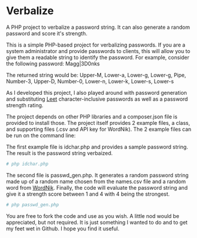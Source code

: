 # Verbalize
A PHP project to verbalize a password string. It can also generate a random password and score it's strength.

This is a simple PHP-based project for verbalizing passwords.  If you are a system administrator and provide passwords to clients, this will allow you to give them a readable string to identify the password.  For example, consider the following password: Magg|3D0nks

The returned string would be: Upper-M, Lower-a, Lower-g, Lower-g, Pipe, Number-3, Upper-D, Number-0, Lower-n, Lower-k, Lower-s, Lower-s

As I developed this project, I also played around with password generation and substituting [Leet](https://en.wikipedia.org/wiki/Leet "Leet") character-inclusive passwords as well as a password strength rating.

The project depends on other PHP libraries and a composer.json file is provided to install those.  The project itself provides 2 example files, a class, and supporting files (.csv and API key for WordNik).  The 2 example files can be run on the command line: 

The first example file is idchar.php and provides a sample password string.  The result is the password string verbaized.
```bash
# php idchar.php
```
The second file is passwd_gen.php.  It generates a random password string made up of a random name chosen from the names.csv file and a random word from [WordNik](http://developer.wordnik.com "WordNik").  Finally, the code will evaluate the password string and give it a strength score between 1 and 4 with 4 being the strongest.
```bash
# php passwd_gen.php
```

You are free to fork the code and use as you wish.  A little nod would be appreciated, but not required.  It is just something I wanted to do and to get my feet wet in Github. I hope you find it useful.

